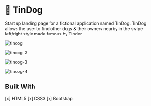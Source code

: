 # 🐶 TinDog

Start up landing page for a fictional application named TinDog. TinDog allows the user to find other dogs & their owners nearby in the swipe left/right style made famous by Tinder.

![tindog](https://user-images.githubusercontent.com/60555164/170001598-8ac161b3-43f0-49c9-b542-ae231f286672.PNG)

![tindog-2](https://user-images.githubusercontent.com/60555164/170003580-a5c3f5a7-191a-4c11-bd91-e5da3d054667.PNG)

![tindog-3](https://user-images.githubusercontent.com/60555164/170003605-5acd4c4b-fa89-4bb8-997d-08237988e856.PNG)

![tindog-4](https://user-images.githubusercontent.com/60555164/170003612-64eeeb63-9031-4ac6-ba40-748979f17bb3.PNG)

## Built With
[x] HTML5
[x] CSS3
[x] Bootstrap
